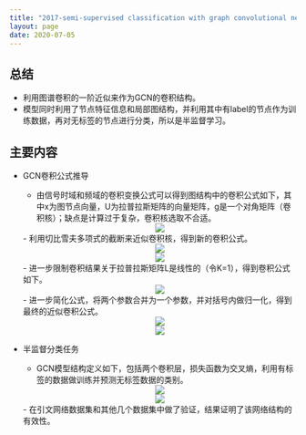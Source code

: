 ```yaml
---
title: "2017-semi-supervised classification with graph convolutional networks"
layout: page
date: 2020-07-05
---
```


## 总结

- 利用图谱卷积的一阶近似来作为GCN的卷积结构。
- 模型同时利用了节点特征信息和局部图结构，并利用其中有label的节点作为训练数据，再对无标签的节点进行分类，所以是半监督学习。

 
## 主要内容

- GCN卷积公式推导
    - 由信号时域和频域的卷积变换公式可以得到图结构中的卷积公式如下，其中x为图节点向量，U为拉普拉斯矩阵的向量矩阵，g是一个对角矩阵（卷积核）；缺点是计算过于复杂，卷积核选取不合适。
    <div style="text-align: center"><img src="/wiki/attach/images/GCN-01.png" style="max-width:200px"></div>
    - 利用切比雪夫多项式的截断来近似卷积核，得到新的卷积公式。
    <div style="text-align: center"><img src="/wiki/attach/images/GCN-02.png" style="max-width:200px"></div>
    <div style="text-align: center"><img src="/wiki/attach/images/GCN-03.png" style="max-width:200px"></div>
    - 进一步限制卷积结果关于拉普拉斯矩阵L是线性的（令K=1），得到卷积公式如下。
    <div style="text-align: center"><img src="/wiki/attach/images/GCN-04.png" style="max-width:500px"></div>
    - 进一步简化公式，将两个参数合并为一个参数，并对括号内做归一化，得到最终的近似卷积公式。
    <div style="text-align: center"><img src="/wiki/attach/images/GCN-05.png" style="max-width:300px"></div>
    <div style="text-align: center"><img src="/wiki/attach/images/GCN-06.png" style="max-width:200px"></div>
    
- 半监督分类任务
    - GCN模型结构定义如下，包括两个卷积层，损失函数为交叉熵，利用有标签的数据做训练并预测无标签数据的类别。
    <div style="text-align: center"><img src="/wiki/attach/images/GCN-07.png" style="max-width:400px"></div>
    <div style="text-align: center"><img src="/wiki/attach/images/GCN-08.png" style="max-width:500px"></div>
    - 在引文网络数据集和其他几个数据集中做了验证，结果证明了该网络结构的有效性。